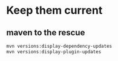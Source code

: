 # Keep them current

## maven to the rescue

```bash
mvn versions:display-dependency-updates
mvn versions:display-plugin-updates
```
